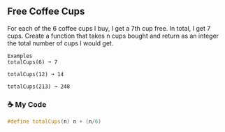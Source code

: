 ## Free Coffee Cups

For each of the 6 coffee cups I buy, I get a 7th cup free. In total, I get 7 cups. Create a function that takes n cups bought and return as an integer the total number of cups I would get.
```
Examples
totalCups(6) ➞ 7

totalCups(12) ➞ 14

totalCups(213) ➞ 248
```
### ☕  My Code
```c++
#define totalCups(n) n + (n/6)
```
